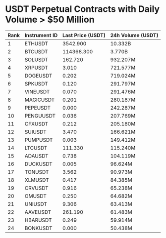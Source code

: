 # USDT Perpetual Contracts with Daily Volume > $50 Million

| Rank | Instrument ID | Last Price (USDT) | 24h Volume (USDT) |
|------|---------------|-------------------|-------------------|
| 1 | ETHUSDT | 3542.900 | 10.332B |
| 2 | BTCUSDT | 114368.300 | 3.770B |
| 3 | SOLUSDT | 162.720 | 932.207M |
| 4 | XRPUSDT | 3.010 | 721.577M |
| 5 | DOGEUSDT | 0.202 | 719.024M |
| 6 | SPKUSDT | 0.120 | 291.797M |
| 7 | VINEUSDT | 0.070 | 291.476M |
| 8 | MAGICUSDT | 0.201 | 280.187M |
| 9 | PEPEUSDT | 0.000 | 242.287M |
| 10 | PENGUUSDT | 0.036 | 207.769M |
| 11 | CFXUSDT | 0.212 | 205.180M |
| 12 | SUIUSDT | 3.470 | 166.621M |
| 13 | PUMPUSDT | 0.003 | 149.412M |
| 14 | LTCUSDT | 111.330 | 115.240M |
| 15 | ADAUSDT | 0.738 | 104.119M |
| 16 | DUCKUSDT | 0.005 | 96.624M |
| 17 | TONUSDT | 3.562 | 90.973M |
| 18 | XLMUSDT | 0.417 | 84.385M |
| 19 | CRVUSDT | 0.916 | 65.238M |
| 20 | OMUSDT | 0.250 | 64.682M |
| 21 | UNIUSDT | 9.306 | 63.413M |
| 22 | AAVEUSDT | 261.190 | 61.483M |
| 23 | HBARUSDT | 0.249 | 59.914M |
| 24 | BONKUSDT | 0.000 | 50.438M |
